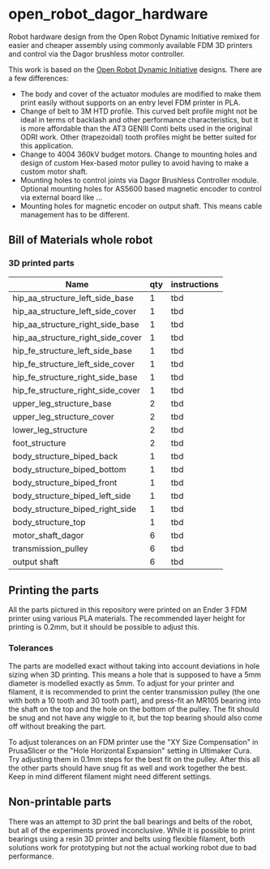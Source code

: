 # open_robot_dagor_hardware

Robot hardware design from the Open Robot Dynamic Initiative remixed for easier and cheaper assembly using commonly available FDM 3D printers and control via the Dagor brushless motor controller.

This work is based on the [Open Robot Dynamic Initiative](https://github.com/open-dynamic-robot-initiative/open_robot_actuator_hardware) designs. There are a few differences:

  - The body and cover of the actuator modules are modified to make them print easily without supports on an entry level FDM printer in PLA.
  - Change of belt to 3M HTD profile. This curved belt profile might not be ideal in terms of backlash and other performance characteristics, but it is more affordable than the AT3 GENIII Conti belts used in the original ODRI work. Other (trapezoidal) tooth profiles might be better suited for this application.
  - Change to 4004 360kV budget motors. Change to mounting holes and design of custom Hex-based motor pulley to avoid having to make a custom motor shaft.
  - Mounting holes to control joints via Dagor Brushless Controller module. Optional mounting holes for AS5600 based magnetic encoder to control via external board like ...
  - Mounting holes for magnetic encoder on output shaft. This means cable management has to be different.

## Bill of Materials whole robot

### 3D printed parts

| Name 							  | qty | instructions |
| --- | --- | --- |
| hip_aa_structure_left_side_base		| 1 | tbd |
| hip_aa_structure_left_side_cover	| 1 | tbd |
| hip_aa_structure_right_side_base	| 1 | tbd |
| hip_aa_structure_right_side_cover	| 1 | tbd |
| hip_fe_structure_left_side_base		| 1 | tbd |
| hip_fe_structure_left_side_cover	| 1 | tbd |
| hip_fe_structure_right_side_base	| 1 | tbd |
| hip_fe_structure_right_side_cover	| 1 | tbd |
| upper_leg_structure_base			| 2 | tbd |
| upper_leg_structure_cover			| 2 | tbd |
| lower_leg_structure					| 2 | tbd |
| foot_structure						| 2 | tbd |
| body_structure_biped_back			| 1 | tbd |
| body_structure_biped_bottom			| 1 | tbd |
| body_structure_biped_front			| 1 | tbd |
| body_structure_biped_left_side		| 1 | tbd |
| body_structure_biped_right_side		| 1 | tbd |
| body_structure_top					| 1 | tbd |
| motor_shaft_dagor					| 6 | tbd |
| transmission_pulley					| 6 | tbd |
| output shaft						| 6 | tbd |


## Printing the parts

All the parts pictured in this repository were printed on an Ender 3 FDM printer using various PLA materials. The recommended layer height for printing is 0.2mm, but it should be possible to adjust this.

### Tolerances

The parts are modelled exact without taking into account deviations in hole sizing when 3D printing. This means a hole that is supposed to have a 5mm diameter is modelled exactly as 5mm. To adjust for your printer and filament, it is recommended to print the center transmission pulley (the one with both a 10 tooth and 30 tooth part), and press-fit an MR105 bearing into the shaft on the top and the hole on the bottom of the pulley. The fit should be snug and not have any wiggle to it, but the top bearing should also come off without breaking the part.

To adjust tolerances on an FDM printer use the "XY Size Compensation" in PrusaSlicer or the "Hole Horizontal Expansion" setting in Ultimaker Cura. Try adjusting them in 0.1mm steps for the best fit on the pulley. After this all the other parts should have snug fit as well and work together the best. Keep in mind different filament might need different settings.


## Non-printable parts

There was an attempt to 3D print the ball bearings and belts of the robot, but all of the experiments proved inconclusive. While it is possible to print bearings using a resin 3D printer and belts using flexible filament, both solutions work for prototyping but not the actual working robot due to bad performance.